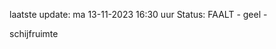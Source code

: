 laatste update: 
ma 13-11-2023 16:30   uur 
Status: FAALT - geel - 
<div class="service Y">schijfruimte</div>